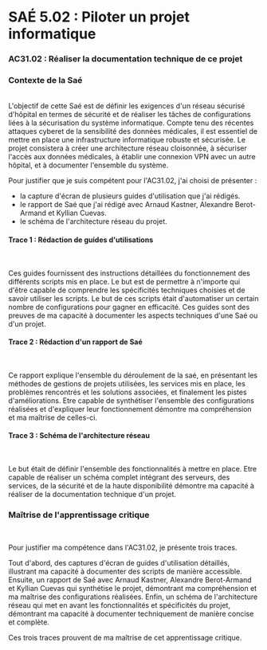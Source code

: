 # SAÉ 5.02 : Piloter un projet informatique
###  AC31.02 : Réaliser la documentation technique de ce projet
### Contexte de la Saé
<br/>
L'objectif de cette Saé est de définir les exigences d'un réseau sécurisé d'hôpital en termes de sécurité et de réaliser les tâches de configurations liées à la sécurisation du système informatique. 
Compte tenu des récentes attaques cyberet de la sensibilité des données médicales, il est essentiel de mettre en place une infrastructure informatique robuste et sécurisée. Le projet consistera à créer une architecture
réseau cloisonnée, à sécuriser l'accès aux données médicales, à établir une connexion VPN avec un autre hôpital, et à documenter l'ensemble du système.
<br/>

Pour justifier que je suis compétent pour l'AC31.02, j'ai choisi de présenter :
- la capture d'écran de plusieurs guides d'utilisation que j'ai rédigés.
- le rapport de Saé que j'ai rédigé avec Arnaud Kastner, Alexandre Berot-Armand et Kyllian Cuevas.
-  le schéma de l'architecture réseau du projet.

#### Trace 1 : Rédaction de guides d'utilisations
<br/>

Ces guides fournissent des instructions détaillées du fonctionnement des différents scripts mis en place. Le but est de permettre à n'importe qui d'être capable de comprendre les spécificités techniques choisies et de savoir utiliser les scripts.
Le but de ces scripts était d'automatiser un certain nombre de configurations pour gagner en efficacité.
Ces guides sont des preuves de ma capacité à documenter les aspects techniques d'une Saé ou d'un projet.
<br/>

#### Trace 2 : Rédaction d'un rapport de Saé 
<br/>

Ce rapport explique l'ensemble du déroulement de la saé, en présentant les méthodes de gestions de projets utilisées, les services mis en place, les problèmes rencontrés et les solutions associées, et finalement les pistes d'améliorations. 
Etre capable de synthétiser l'ensemble des configurations réalisées et d'expliquer leur fonctionnement démontre ma compréhension et ma maîtrise de celles-ci. 

#### Trace 3 : Schéma de l'architecture réseau
<br/>

Le but était de définir l'ensemble des fonctionnalités à mettre en place.
Etre capable de réaliser un schéma complet intégrant des serveurs, des services, de la sécurité et de la haute disponibilité démontre ma capacité à réaliser de la documentation technique d'un projet.
<br/>

### Maîtrise de l'apprentissage critique
<br/>

Pour justifier ma compétence dans l'AC31.02, je présente trois traces. 

Tout d'abord, des captures d'écran de guides d'utilisation détaillés, illustrant ma capacité à documenter des scripts de manière accessible. 
Ensuite, un rapport de Saé avec Arnaud Kastner, Alexandre Berot-Armand et Kyllian Cuevas qui synthétise le projet, démontrant ma compréhension et ma maîtrise des configurations réalisées. 
Enfin, un schéma de l'architecture réseau qui met en avant les fonctionnalités et spécificités du projet, démontrant ma capacité à documenter techniquement de manière concise et complète.

Ces trois traces prouvent de ma maîtrise de cet apprentissage critique.
